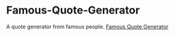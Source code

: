 # Famous-Quote-Generator


A quote generator from famous people.
<a href="https://jmeboji.github.io/Famous-Quote-Generator/">Famous Quote Generator</a>
